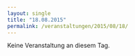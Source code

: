 ```yaml
---
layout: single
title: "18.08.2015"
permalink: /veranstaltungen/2015/08/18/
---
```


Keine Veranstaltung an diesem Tag.
